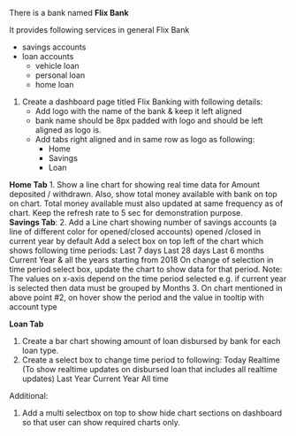 There is a bank named **Flix Bank**

It provides following services in general
Flix Bank
- savings accounts
- loan accounts
    - vehicle loan
    - personal loan
    - home loan

1. Create a dashboard page titled Flix Banking with following details:
    - Add logo with the name of the bank & keep it left aligned
    - bank name should be 8px padded with logo and should be left aligned as logo is.
    - Add tabs right aligned and in same row as logo as following:
        - Home
        - Savings
        - Loan

**Home Tab**
    1. Show a line chart for showing real time data for  Amount deposited / withdrawn. Also, show total money available with bank on top on chart. 
       Total money available must also updated at same frequency as of chart. Keep the refresh rate to 5 sec for demonstration purpose.        
**Savings Tab**:
2. Add a Line chart showing number of savings accounts (a line of different color for opened/closed accounts)
    opened /closed in current year by default
    Add a select box on top left of the chart which shows following time periods:
        Last 7 days
        Last 28 days
        Last 6 months
        Current Year
        & all the years starting from 2018
    On change of selection in time period select box, update the chart to show data for that period. Note:
    The values on x-axis depend on the time period selected e.g. if current year is selected then data must be grouped by Months
3. On chart mentioned in above point #2, on hover show the period and the value in tooltip with account type

**Loan Tab**
1. Create a bar chart showing amount of loan disbursed by bank for each loan type.  
2. Create a select box to change time period to following:
    Today Realtime (To show realtime updates on disbursed loan that includes all realtime updates)
    Last Year
    Current Year
    All time
        
        
       
 
Additional:
1. Add a multi selectbox on top to show hide chart sections on dashboard so that user can show required charts only. 
